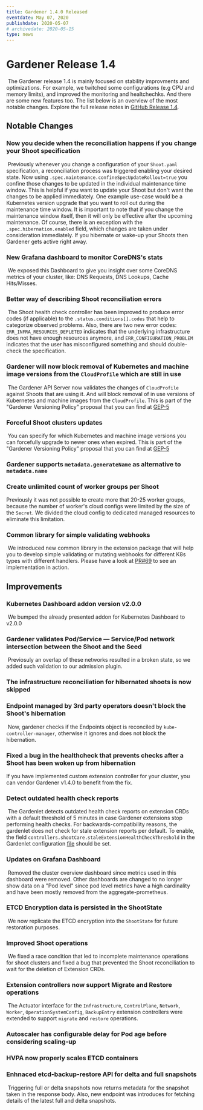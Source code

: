 ```yaml
---
title: Gardener 1.4.0 Released
eventdate: May 07, 2020
publishdate: 2020-05-07
# archivedate: 2020-05-15
type: news
---
```

<div class="release-notes">

# Gardener Release 1.4
​
The Gardener release 1.4 is mainly focused on stability improvments and optimizations. For example, we twitched some configurations (e.g CPU and memory limits), and improved the monitoring and healtchechks. And there are some new features too. The list below is an overview of the most notable changes. Explore the full release notes in [GitHub Release 1.4](https://github.com/gardener/gardener/releases/tag/v1.4.0).
​​
## Notable Changes

### Now you decide when the reconciliation happens if you change your Shoot specification
​
Previously whenever you change a configuration of your `Shoot.yaml` specification, a reconciliation process was triggered enabling your desired state. Now using `.spec.maintenance.confineSpecUpdateRollout=true` you confine those changes to be updated in the individual maintenance time window. This is helpful if you want to update your Shoot but don't want the changes to be applied immediately. One example use-case would be a Kubernetes version upgrade that you want to roll out during the maintenance time window. It is important to note that if you change the maintenance window itself, then it will only be effective after the upcoming maintenance. Of course, there is an exception with the `.spec.hibernation.enabled` field, which changes are taken under consideration immediately. If you hibernate or wake-up your Shoots then Gardener gets active right away.
​
### New Grafana dashboard to monitor CoreDNS's stats
​
We exposed this Dashboard to give you insight over some CoreDNS metrics of your cluster, like: DNS Requests, DNS Lookups, Cache Hits/Misses.
​
### Better way of describing Shoot reconciliation errors
​
The Shoot health check controller has been improved to produce error codes (if applicable) to the `.status.conditions[].codes` that help to categorize observed problems. Also, there are two new error codes: `ERR_INFRA_RESOURCES_DEPLETED` indicates that the underlying infrastructure does not have enough resources anymore, and `ERR_CONFIGURATION_PROBLEM` indicates that the user has misconfigured something and should double-check the specification.

### Gardener will now block removal of Kubernetes and machine image versions from the `CloudProfile` which are still in use
​
The Gardener API Server now validates the changes of `CloudProfile` against Shoots that are using it. And will block removal of in use versions of Kubernetes and machine images from the `CloudProfile`. This is part of the "Gardener Versioning Policy" proposal that you can find at [GEP-5](https://github.com/gardener/gardener/blob/master/docs/proposals/05-versioning-policy.md)
​
### Forceful Shoot clusters updates
​
You can specify for which Kubernetes and machine image versions you can forcefully upgrade to newer ones when expired. This is part of the "Gardener Versioning Policy" proposal that you can find at [GEP-5](https://github.com/gardener/gardener/blob/master/docs/proposals/05-versioning-policy.md)

### Gardener supports `metadata.generateName` as alternative to `metadata.name`

### Create unlimited count of worker groups per Shoot

Previously it was not possible to create more that 20-25 worker groups, because the number of worker's cloud configs were limited by the size of the `Secret`. We divided the cloud config to dedicated managed resources to eliminate this limitation.

### Common library for simple validating webhooks
​
We introduced new common library in the extension package that will help you to develop simple validating or mutating webhooks for different K8s types with different handlers. Please have a look at [PR#69](https://github.com/gardener/gardener-extension-provider-gcp/pull/69) to see an implementation in action.

## Improvements

### Kubernetes Dashboard addon version v2.0.0
​
We bumped the already presented addon for Kubernetes Dashboard to v2.0.0

### Gardener validates Pod/Service — Service/Pod network intersection between the Shoot and the Seed
​
Previosuly an overlap of these networks resulted in a broken state, so we added such validation to our admission plugin.
​
### The infrastructure reconciliation for hibernated shoots is now skipped

### Endpoint managed by 3rd party operators doesn't block the Shoot's hibernation
​
Now, gardener checks if the Endpoints object is reconciled by `kube-controller-manager`, otherwise it ignores and does not block the hibernation.
​
### Fixed a bug in the healthcheck that prevents checks after a Shoot has been woken up from hibernation

If you have implemented custom extension controller for your cluster, you can vendor Gardener v1.4.0 to benefit from the fix.

### Detect outdated health check reports
​
The Gardenlet detects outdated health check reports on extension CRDs with a default threshold of 5 minutes in case Gardener extensions stop performing health checks. For backwards-compatibility reasons, the gardenlet does not check for stale extension reports per default. To enable, the field `controllers.shootCare.staleExtensionHealthCheckThreshold` in the Gardenlet configuration [file](https://github.com/gardener/gardener/blob/master/example/20-componentconfig-gardenlet.yaml) should be set.
​
### Updates on Grafana Dashboard
​
Removed the cluster overview dashboard since metrics used in this dashboard were removed.
Other dashboards are changed to no longer show data on a "Pod level" since pod level metrics have a high cardinality and have been mostly removed from the aggregate-prometheus.
​
### ETCD Encryption data is persisted in the ShootState
​
We now replicate the ETCD encryption into the `ShootState` for future restoration purposes.
​
### Improved Shoot operations
​
We fixed a race condition that led to incomplete maintenance operations for shoot clusters and fixed a bug that prevented the Shoot reconciliation to wait for the deletion of Extension CRDs.
​
### Extension controllers now support Migrate and Restore operations
​
The Actuator interface for the `Infrastructure`, `ControlPlane`, `Network`, `Worker`, `OperationSystemConfig`, `BackupEntry` extension controllers were extended to support `migrate` and `restore` operations.
​
### Autoscaler has configurable delay for Pod age before considering scaling-up​

### HVPA now properly scales ETCD containers

### Enhnaced etcd-backup-restore API for delta and full snapshots
​
Triggering full or delta snapshots now returns metadata for the snapshot taken in the response body. Also, new endpoint was introduces for fetching details of the latest full and delta snapshots.

</div>